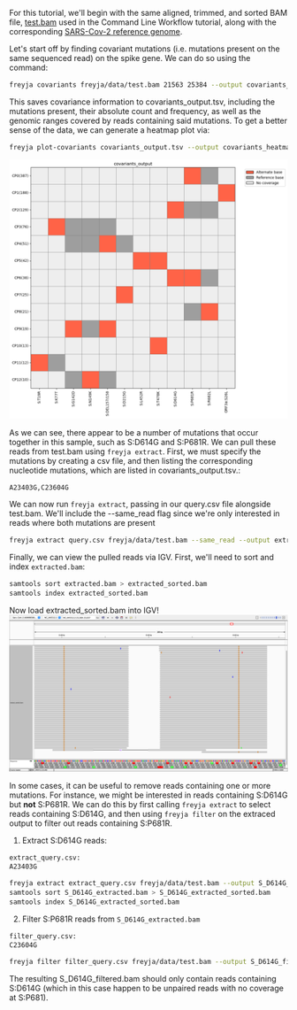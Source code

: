 For this tutorial, we'll begin with the same aligned, trimmed, and sorted BAM file, [test.bam](https://github.com/andersen-lab/Freyja/raw/main/freyja/data/test.bam) used in the Command Line Workflow tutorial, along with the corresponding [SARS-Cov-2 reference genome](data/NC_045512_Hu-1.fasta). 


Let's start off by finding covariant mutations (i.e. mutations present on the same sequenced read) on the spike gene. We can do so using the command:


```bash
freyja covariants freyja/data/test.bam 21563 25384 --output covariants_output.tsv
``` 

This saves covariance information to covariants_output.tsv, including the mutations present, their absolute count and frequency, as well as the genomic ranges covered by reads containing said mutations. To get a better sense of the data, we can generate a heatmap plot via:

```bash
freyja plot-covariants covariants_output.tsv --output covariants_heatmap.png
```
![plot-covariants](images/covariants_heatmap.png)

As we can see, there appear to be a number of mutations that occur together in this sample, such as S:D614G and S:P681R. We can pull these reads from test.bam using `freyja extract`. First, we must specify the mutations by creating a csv file, and then listing the corresponding nucleotide mutations, which are listed in covariants_output.tsv.:
```
A23403G,C23604G
```
We can now run `freyja extract`, passing in our query.csv file alongside test.bam.  We'll include the --same_read flag since we're only interested in reads where both mutations are present

```bash
freyja extract query.csv freyja/data/test.bam --same_read --output extracted.bam
```

Finally, we can view the pulled reads via IGV. First, we'll need to sort and index `extracted.bam`:
```bash
samtools sort extracted.bam > extracted_sorted.bam
samtools index extracted_sorted.bam
```

Now load extracted_sorted.bam into IGV!
![igv image](images/igv_screenshot.png)

In some cases, it can be useful to remove reads containing one or more mutations. For instance, we might be interested in reads containing S:D614G but **not** S:P681R. We can do this by first calling `freyja extract` to select reads containing S:D614G, and then using `freyja filter` on the extraced output to filter out reads containing S:P681R.

1. Extract S:D614G reads:


```
extract_query.csv: 
A23403G
```
```bash
freyja extract extract_query.csv freyja/data/test.bam --output S_D614G_extracted.bam
samtools sort S_D614G_extracted.bam > S_D614G_extracted_sorted.bam
samtools index S_D614G_extracted_sorted.bam
```

2. Filter S:P681R reads from `S_D614G_extracted.bam`
```
filter_query.csv:
C23604G
```
```bash
freyja filter filter_query.csv freyja/data/test.bam --output S_D614G_filtered.bam
```

The resulting S_D614G_filtered.bam should only contain reads containing S:D614G (which in this case happen to be unpaired reads with no coverage at S:P681).